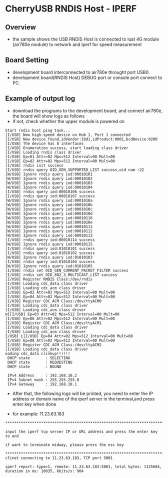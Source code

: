 # CherryUSB RNDIS Host - IPERF

## Overview

- the sample shows the USB RNDIS Host is connected to luat 4G module (air780e module) to network and iperf for speed measurement


## Board Setting

- development board interconnected to air780e throught port USB0.
- development board(RNDIS Host) DEBUG port or console port connect to PC.

## Example of output log

- download the programs to the development board, and connect air780e, the board will show logs as follows
- if not, check whether the upper module is powered on

```console
Start rndis host ping task...
[I/USB] New high-speed device on Hub 1, Port 1 connected
[I/USB] New device found,idVendor:19d1,idProduct:0001,bcdDevice:0200
[I/USB] The device has 8 interfaces
[I/USB] Enumeration success, start loading class driver
[I/USB] Loading rndis class driver
[I/USB] Ep=01 Attr=02 Mps=512 Interval=00 Mult=00
[I/USB] Ep=82 Attr=02 Mps=512 Interval=00 Mult=00
[I/USB] rndis init success
[I/USB] rndis query OID_GEN_SUPPORTED_LIST success,oid num :22
[W/USB] Ignore rndis query iod:00010101
[W/USB] Ignore rndis query iod:00010102
[W/USB] Ignore rndis query iod:00010103
[W/USB] Ignore rndis query iod:00010104
[I/USB] rndis query iod:00010106 success
[I/USB] rndis query iod:00010107 success
[W/USB] Ignore rndis query iod:0001010a
[W/USB] Ignore rndis query iod:0001010b
[W/USB] Ignore rndis query iod:0001010c
[W/USB] Ignore rndis query iod:0001010d
[W/USB] Ignore rndis query iod:00010116
[W/USB] Ignore rndis query iod:0001010e
[W/USB] Ignore rndis query iod:00010111
[W/USB] Ignore rndis query iod:00010112
[W/USB] Ignore rndis query iod:00010113
[I/USB] rndis query iod:00010114 success
[W/USB] Ignore rndis query iod:00010115
[I/USB] rndis query iod:01010101 success
[I/USB] rndis query iod:01010102 success
[W/USB] Ignore rndis query iod:01010103
[I/USB] rndis query iod:01010104 success
[W/USB] Ignore rndis query iod:01010105
[I/USB] rndis set OID_GEN_CURRENT_PACKET_FILTER success
[I/USB] rndis set OID_802_3_MULTICAST_LIST success
[I/USB] Register RNDIS Class:/dev/rndis
[I/USB] Loading cdc_data class driver
[I/USB] Loading cdc_acm class driver
[I/USB] Ep=02 Attr=02 Mps=512 Interval=00 Mult=00
[I/USB] Ep=84 Attr=02 Mps=512 Interval=00 Mult=00
[I/USB] Register CDC ACM Class:/dev/ttyACM0
[I/USB] Loading cdc_data class driver
[I/USB] Loading cdc_acm class driver
m[[I/USB] Ep=03 Attr=02 Mps=512 Interval=00 Mult=00
[I/USB] Ep=86 Attr=02 Mps=512 Interval=00 Mult=00
[I/USB] Register CDC ACM Class:/dev/ttyACM1
[I/USB] Loading cdc_data class driver
[I/USB] Loading cdc_acm class driver
I/USB] L[I/USB] Ep=04 Attr=02 Mps=512 Interval=00 Mult=00
[I/USB] Ep=88 Attr=02 Mps=512 Interval=00 Mult=00
[I/USB] Register CDC ACM Class:/dev/ttyACM2
[I/USB] Loading cdc_data class driver
oading cdc_data clinkup!!!!!!
 DHCP state       : SELECTING
 DHCP state       : REQUESTING
 DHCP state       : BOUND

 IPv4 Address     : 192.168.10.2
 IPv4 Subnet mask : 255.255.255.0
 IPv4 Gateway     : 192.168.10.1

```
- After that, the following logs will be printed, you need to enter the IP address or domain name of the iperf server in the terminal,and press enter key when done

- for example: 11.23.63.183

```console
*********************************************************************************

input the iperf tcp server IP or URL address and press the enter key to end

if want to terminate midway, please press the esc key

*********************************************************************************
clinet connecting to 11.23.63.183, TCP port 5001

iperf report: type=1, remote: 11.23.63.183:5001, total bytes: 1125684, duration in ms: 10035, kbits/s: 904

```
